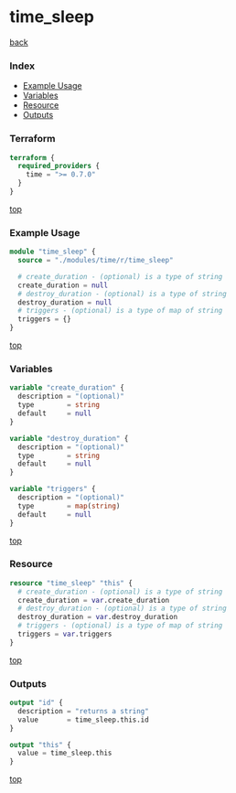 # time_sleep

[back](../time.md)

### Index

- [Example Usage](#example-usage)
- [Variables](#variables)
- [Resource](#resource)
- [Outputs](#outputs)

### Terraform

```terraform
terraform {
  required_providers {
    time = ">= 0.7.0"
  }
}
```

[top](#index)

### Example Usage

```terraform
module "time_sleep" {
  source = "./modules/time/r/time_sleep"

  # create_duration - (optional) is a type of string
  create_duration = null
  # destroy_duration - (optional) is a type of string
  destroy_duration = null
  # triggers - (optional) is a type of map of string
  triggers = {}
}
```

[top](#index)

### Variables

```terraform
variable "create_duration" {
  description = "(optional)"
  type        = string
  default     = null
}

variable "destroy_duration" {
  description = "(optional)"
  type        = string
  default     = null
}

variable "triggers" {
  description = "(optional)"
  type        = map(string)
  default     = null
}
```

[top](#index)

### Resource

```terraform
resource "time_sleep" "this" {
  # create_duration - (optional) is a type of string
  create_duration = var.create_duration
  # destroy_duration - (optional) is a type of string
  destroy_duration = var.destroy_duration
  # triggers - (optional) is a type of map of string
  triggers = var.triggers
}
```

[top](#index)

### Outputs

```terraform
output "id" {
  description = "returns a string"
  value       = time_sleep.this.id
}

output "this" {
  value = time_sleep.this
}
```

[top](#index)